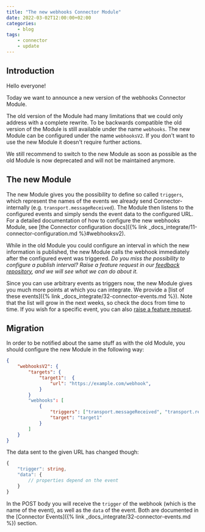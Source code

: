 ```yaml
---
title: "The new webhooks Connector Module"
date: 2022-03-02T12:00:00+02:00
categories:
    - blog
tags:
    - connector
    - update
---
```


## Introduction

Hello everyone!

Today we want to announce a new version of the webhooks Connector Module.

The old version of the Module had many limitations that we could only address with a complete rewrite. To be backwards compatible the old version of the Module is still available under the name `webhooks`.
The new Module can be configured under the name `webhooksV2`.
If you don't want to use the new Module it doesn't require further actions.

We still recommend to switch to the new Module as soon as possible as the old Module is now deprecated and will not be maintained anymore.

## The new Module

The new Module gives you the possibility to define so called `triggers`, which represent the names of the events we already send Connector-internally (e.g. `transport.messageReceived`). The Module then listens to the configured events and simply sends the event data to the configured URL. For a detailed documentation of how to configure the new webhooks Module, see [the Connector configuration docs]({% link _docs_integrate/11-connector-configuration.md %}#webhooksv2).

While in the old Module you could configure an interval in which the new information is published, the new Module calls the webhook immediately after the configured event was triggered.
_Do you miss the possibility to configure a publish interval? Raise a feature request in our [feedback repository](https://github.com/nmshd/nmshd.github.io/issues/new/choose), and we will see what we can do about it._

Since you can use arbitrary events as triggers now, the new Module gives you much more points at which you can integrate. We provide a [list of these events]({% link _docs_integrate/32-connector-events.md %}). Note that the list will grow in the next weeks, so check the docs from time to time. If you wish for a specific event, you can also [raise a feature request](https://github.com/nmshd/nmshd.github.io/issues/new/choose).

## Migration

In order to be notified about the same stuff as with the old Module, you should configure the new Module in the following way:

```json
{
    "webhooksV2": {
        "targets": {
            "target1":  {
                "url": "https://example.com/webhook",
            }
        }
        "webhooks": [
            {
                "triggers": ["transport.messageReceived", "transport.relationshipChanged"],
                "target": "target1"
            }
        ]
    }
}
```

The data sent to the given URL has changed though:

```ts
{
    "trigger": string,
    "data": {
        // properties depend on the event
    }
}
```

In the POST body you will receive the `trigger` of the webhook (which is the name of the event), as well as the `data` of the event. Both are documented in the [Connector Events]({% link _docs_integrate/32-connector-events.md %}) section.
